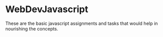 # WebDevJavascript
These are the basic javascript assignments and tasks that would help in nourishing the concepts. 

